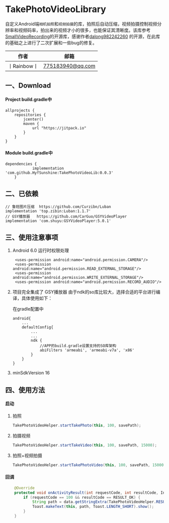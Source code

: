 # TakePhotoVideoLibrary
自定义Android端`相机拍照`和`视频拍摄`的库，拍照后自动压缩，视频拍摄控制视频分辨率和视频码率，拍出来的视频才小的很多，也能保证其清晰度。该库参考[SmallVideoRecording](https://github.com/dalong982242260/SmallVideoRecording)的开源库，感谢作者[dalong982242260](https://github.com/dalong982242260)
的开源，在此库的基础之上进行了二次扩展和一些bug的修复。

|作者|邮箱|
| :-:| :-: |
|丨Rainbow丨|775183940@qq.com|

## 一、Download

#### Project build.gradle中

    allprojects {
        repositories {
            jcenter()
            maven {
                url "https://jitpack.io"
            }
        }
    }



#### Module build.gradle中

    dependencies {
    	        implementation 'com.github.HyfSunshine:TakePhotoVideoLib:0.0.3'
    	}

## 二、已依赖
    // 鲁班图片压缩  https://github.com/Curzibn/Luban
    implementation 'top.zibin:Luban:1.1.7'
    // GSY播放器   https://github.com/CarGuo/GSYVideoPlayer
    implementation 'com.shuyu:GSYVideoPlayer:5.0.1'

## 三、使用注意事项

1. Android 6.0 运行时权限处理
   ```
    <uses-permission android:name="android.permission.CAMERA"/>
    <uses-permission android:name="android.permission.READ_EXTERNAL_STORAGE"/>
    <uses-permission android:name="android.permission.WRITE_EXTERNAL_STORAGE"/>
    <uses-permission android:name="android.permission.RECORD_AUDIO"/>
    ```

2. 项目完全集成了 GSY播放器  由于ndk的so库比较大，选择合适的平台进行编译，具体使用如下：

    在gradle配置中
    ```
    android{
        ...
        defaultConfig{
            ...
            ...
            ndk {
                //APP的build.gradle设置支持的SO库架构
                abiFilters 'armeabi', 'armeabi-v7a', 'x86'
            }
        }
    }
    ```

3. minSdkVersion 16

## 四、使用方法

#### 启动
1. 拍照

    ``` java
    TakePhotoVideoHelper.startTakePhoto(this, 100, savePath);
    ```
2. 拍摄视频

    ``` java
    TakePhotoVideoHelper.startTakeVideo(this, 100, savePath, 15000);
    ```
3. 拍照+视频拍摄

    ``` java
    TakePhotoVideoHelper.startTakePhotoVideo(this, 100, savePath, 15000);
    ```

#### 回调

``` java
    @Override
    protected void onActivityResult(int requestCode, int resultCode, Intent data) {
        if (requestCode == 100 && resultCode == RESULT_OK) {
            String path = data.getStringExtra(TakePhotoVideoHelper.RESULT_DATA);
            Toast.makeText(this, path, Toast.LENGTH_SHORT).show();
        }
    }
```




